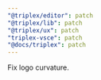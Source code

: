 ```yaml
---
"@triplex/editor": patch
"@triplex/lib": patch
"@triplex/ux": patch
"triplex-vsce": patch
"@docs/triplex": patch
---
```


Fix logo curvature.
